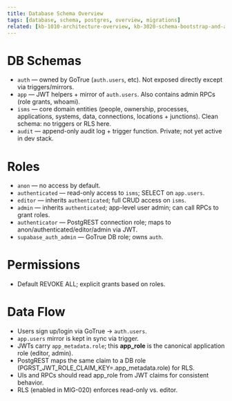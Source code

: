 ```yaml
--- 
title: Database Schema Overview 
tags: [database, schema, postgres, overview, migrations] 
related: [kb-1010-architecture-overview, kb-3020-schema-bootstrap-and-app, kb-3030-schema-isms] 
--- 
```

 
# DB Schemas 
- `auth` — owned by GoTrue (`auth.users`, etc). Not exposed directly except via triggers/mirrors. 
- `app` — JWT helpers + mirror of `auth.users`. Also contains admin RPCs (role grants, whoami). 
- `isms` — core domain entities (people, ownership, processes, applications, systems, data, connections, locations + junctions). Clean schema: no triggers or RLS here. 
- `audit` — append-only audit log + trigger function. Private; not yet active in dev stack. 
 
# Roles 
- `anon` — no access by default. 
- `authenticated` — read-only access to `isms`; SELECT on `app.users`. 
- `editor` — inherits `authenticated`; full CRUD access on `isms`. 
- `admin` — inherits `authenticated`; app-level user admin; can call RPCs to grant roles. 
- `authenticator` — PostgREST connection role; maps to anon/authenticated/editor/admin via JWT. 
- `supabase_auth_admin` — GoTrue DB role; owns `auth`. 
 
# Permissions 
- Default REVOKE ALL; explicit grants based on roles. 
 
# Data Flow 
- Users sign up/login via GoTrue → `auth.users`. 
- `app.users` mirror is kept in sync via trigger. 
- JWTs carry `app_metadata.role`; this **app_role** is the canonical application role (editor, admin). 
- PostgREST maps the same claim to a DB role (PGRST_JWT_ROLE_CLAIM_KEY=.app_metadata.role) for RLS. 
- UIs and RPCs should read app_role from JWT claims for consistent behavior. 
- RLS (enabled in MIG-020) enforces read-only vs. editor. 